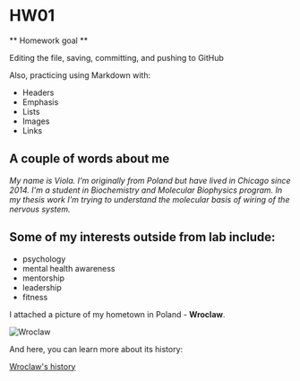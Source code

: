 # HW01

** Homework goal **

Editing the file, saving, committing, and pushing to GitHub

Also, practicing using Markdown with:

* Headers
* Emphasis
* Lists
* Images
* Links

## **A couple of words about me**

*My name is Viola. I'm originally from Poland but have lived in Chicago since 2014. I'm a student in Biochemistry and Molecular Biophysics program. In my thesis work I'm trying to understand the molecular basis of wiring of the nervous system.*

## Some of my interests outside from lab include:
* psychology
* mental health awareness
* mentorship
* leadership
* fitness

I attached a picture of my hometown in Poland - **Wroclaw**.

![Wroclaw](https://media-cdn.tripadvisor.com/media/attractions-splice-spp-674x446/07/7a/6a/7f.jpg)


And here, you can learn more about its history:

[Wroclaw's history](https://en.wikipedia.org/wiki/Wroc%C5%82aw)
